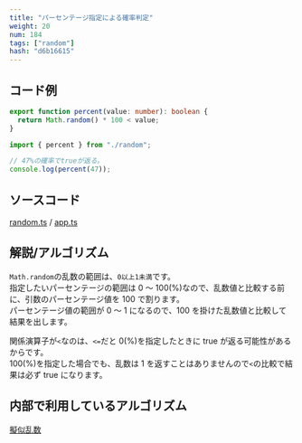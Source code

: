 ```yaml
---
title: "パーセンテージ指定による確率判定"
weight: 20
num: 184
tags: ["random"]
hash: "d6b16615"
---
```


## コード例

```typescript
export function percent(value: number): boolean {
  return Math.random() * 100 < value;
}
```

```typescript
import { percent } from "./random";

// 47%の確率でtrueが返る。
console.log(percent(47));
```

## ソースコード

[random.ts](./static/code/d6b16615/random.ts) / [app.ts](./static/code/d6b16615/app.ts)

## 解説/アルゴリズム

`Math.random`の乱数の範囲は、`0以上1未満`です。  
指定したいパーセンテージの範囲は 0 ～ 100(%)なので、乱数値と比較する前に、引数のパーセンテージ値を 100 で割ります。  
パーセンテージ値の範囲が 0 ～ 1 になるので、100 を掛けた乱数値と比較して結果を出します。

関係演算子が`<`なのは、`<=`だと 0(%)を指定したときに true が返る可能性があるからです。  
100(%)を指定した場合でも、乱数は 1 を返すことはありませんので`<`の比較で結果は必ず true になります。

## 内部で利用しているアルゴリズム

[擬似乱数](/e14deb99/)
